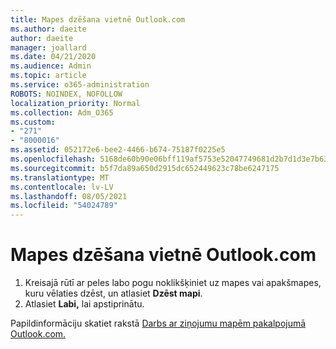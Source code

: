 ```yaml
---
title: Mapes dzēšana vietnē Outlook.com
ms.author: daeite
author: daeite
manager: joallard
ms.date: 04/21/2020
ms.audience: Admin
ms.topic: article
ms.service: o365-administration
ROBOTS: NOINDEX, NOFOLLOW
localization_priority: Normal
ms.collection: Adm_O365
ms.custom:
- "271"
- "8000016"
ms.assetid: 052172e6-bee2-4466-b674-75187f0225e5
ms.openlocfilehash: 5168de60b90e06bff119af5753e52047749681d2b7d1d3e7b632afe5607713a2
ms.sourcegitcommit: b5f7da89a650d2915dc652449623c78be6247175
ms.translationtype: MT
ms.contentlocale: lv-LV
ms.lasthandoff: 08/05/2021
ms.locfileid: "54024789"
---
```

# <a name="delete-a-folder-in-outlookcom"></a>Mapes dzēšana vietnē Outlook.com

1. Kreisajā rūtī ar peles labo pogu noklikšķiniet uz mapes vai apakšmapes, kuru vēlaties dzēst, un atlasiet **Dzēst mapi**.
2. Atlasiet **Labi,** lai apstiprinātu.

Papildinformāciju skatiet rakstā [Darbs ar ziņojumu mapēm pakalpojumā Outlook.com.](https://support.office.com/article/6bb0723a-f39f-4a8d-bb3f-fab5dcc2510a?wt.mc_id=Office_Outlook_com_Alchemy)